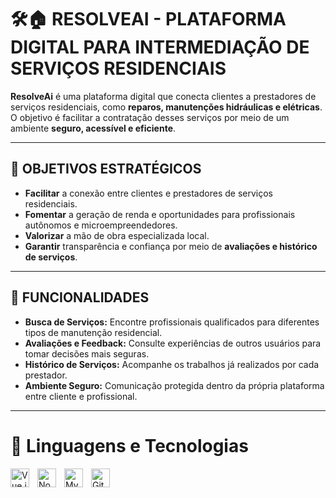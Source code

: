 # 🛠️🏠 **RESOLVEAI - PLATAFORMA DIGITAL PARA INTERMEDIAÇÃO DE SERVIÇOS RESIDENCIAIS**

**ResolveAi** é uma plataforma digital que conecta clientes a prestadores de serviços residenciais, como **reparos, manutenções hidráulicas e elétricas**. O objetivo é facilitar a contratação desses serviços por meio de um ambiente **seguro, acessível e eficiente**.

---

## 🎯 **OBJETIVOS ESTRATÉGICOS**

- **Facilitar** a conexão entre clientes e prestadores de serviços residenciais.  
- **Fomentar** a geração de renda e oportunidades para profissionais autônomos e microempreendedores.  
- **Valorizar** a mão de obra especializada local.  
- **Garantir** transparência e confiança por meio de **avaliações e histórico de serviços**.

---

## 🚀 **FUNCIONALIDADES**

-  **Busca de Serviços:** Encontre profissionais qualificados para diferentes tipos de manutenção residencial.  
-  **Avaliações e Feedback:** Consulte experiências de outros usuários para tomar decisões mais seguras.  
-  **Histórico de Serviços:** Acompanhe os trabalhos já realizados por cada prestador.  
-  **Ambiente Seguro:** Comunicação protegida dentro da própria plataforma entre cliente e profissional.

---


# 🤖 Linguagens e Tecnologias

<img 
    align="left" 
    alt="Vue.js"
    title="Vue.js"
    width="30px" 
    style="padding-right: 10px;" 
    src="https://cdn.jsdelivr.net/gh/devicons/devicon@latest/icons/vuejs/vuejs-original.svg" 
/>
<img 
    align="left" 
    alt="Node.js"
    title="Node.js"
    width="30px" 
    style="padding-right: 10px;" 
    src="https://cdn.jsdelivr.net/gh/devicons/devicon@latest/icons/nodejs/nodejs-original.svg" 
/>
<img 
    align="left" 
    alt="MySQL"
    title="MySQL"
    width="30px" 
    style="padding-right: 10px;" 
    src="https://cdn.jsdelivr.net/gh/devicons/devicon@latest/icons/mysql/mysql-original.svg" 
/>

<img 
    align="left" 
    alt="Git"
    title="Git"
    width="30px" 
    style="padding-right: 10px;" 
    src="https://cdn.jsdelivr.net/gh/devicons/devicon@latest/icons/git/git-original.svg" 
/>

<br/>
<br/>

